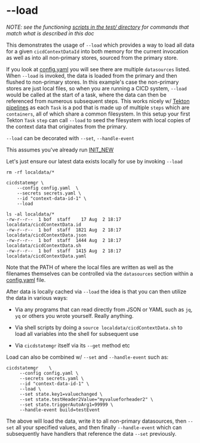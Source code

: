 # --load 

*NOTE: see the functioning [scripts in the test/ directory](test/) for commands that match what is described in this doc*

This demonstrates the usage of `--load` which provides a way to load all data for a given `cicdContextDataId` into both memory for the current invocation as well as into all non-primary stores, sourced from the primary store. 

If you look at [config.yaml](config.yaml) you will see there are multiple `datasources` listed. When `--load` is invoked, the data is loaded from the primary and then flushed to non-primary stores. In this example's case the non-primary stores are just local files, so when you are running a CICD system, `--load` would be called at the start of a task, where the data can then be referenced from numerous subsequent steps. This works nicely w/ [Tekton pipelines](https://github.com/tektoncd/pipeline) as each `Task` is a pod that is made up of multiple `steps` which are `containers`, all of which share a common filesystem. In this setup your first Tekton `Task` `step` can call `--load` to seed the filesystem with local copies of the context data that originates from the primary.

`--load` can be decorated with `--set`, `--handle-event` 

This assumes you've already run [INIT_NEW](INIT_NEW.md)

Let's just ensure our latest data exists locally for use by invoking `--load` 
```
rm -rf localdata/*

cicdstatemgr \
    --config config.yaml  \
    --secrets secrets.yaml \
    --id "context-data-id-1" \
    --load

ls -al localdata/*
-rw-r--r--  1 bof  staff    17 Aug  2 18:17 localdata/cicdContextData.id
-rw-r--r--  1 bof  staff  1821 Aug  2 18:17 localdata/cicdContextData.json
-rw-r--r--  1 bof  staff  1444 Aug  2 18:17 localdata/cicdContextData.sh
-rw-r--r--  1 bof  staff  1415 Aug  2 18:17 localdata/cicdContextData.yaml
```

Note that the PATH of where the local files are written as well as the filenames themselves can be controlled via the `datasources` section within a [config.yaml](config.yaml) file.

After data is locally cached via `--load` the idea is that you can then utilize the data in various ways:

* Via any programs that can read directly from JSON or YAML such as `jq`, `yq` or others you wrote yourself. Really anything.
  
* Via shell scripts by doing a `source localdata/cicdContextData.sh` to load all variables into the shell for subsequent use

* Via `cicdstatemgr` itself via its `--get` method etc


Load can also be combined w/ `--set` and `--handle-event` such as:
```
cicdstatemgr    \
     --config config.yaml \
     --secrets secrets.yaml \
     --id "context-data-id-1" \
     --load \
     --set state.key1=valuechanged \
     --set state.testHeader2Value="myvalueforheader2" \
     --set state.triggerAutoArg1=99999 \
     --handle-event build=testEvent
```

The above will load the data, write it to all non-primary datasources, then `--set` all your specified values, and then finally `--handle-event` which can subsequently have handlers that reference the data `--set` previously.